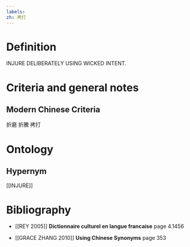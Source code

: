 ```yaml
---
labels: 
zh: 拷打
---
```


# Definition
INJURE DELIBERATELY USING WICKED INTENT.
# Criteria and general notes
## Modern Chinese Criteria
折磨
折騰
拷打
# Ontology

## Hypernym
[[INJURE]]
# Bibliography
- [[REY 2005]]
**Dictionnaire culturel en langue francaise** page 4.1456

- [[GRACE ZHANG 2010]]
**Using Chinese Synonyms** page 353

